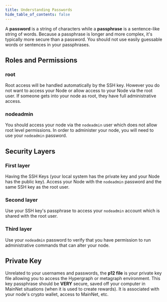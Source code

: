 ```yaml
---
title: Understanding Passwords
hide_table_of_contents: false
---
```


A **password** is a string of characters while a **passphrase** is a sentence-like string of words. Because a passphrase is longer and more complex, it's typically more secure than a password. You should not use easily guessable words or sentences in your passphrases.

## Roles and Permissions

### root

Root access will be handled automatically by the SSH key. However you do not want to access your Node or allow access to your Node via the root user. If someone gets into your node as root, they have full administrative access.

### nodeadmin
You should access your node via the `nodeadmin` user which does not allow root level permissions. In order to administer your node, you will need to use your `nodeadmin` password.

## Security Layers

### First layer
Having the SSH Keys (your local system has the private key and your Node has the public key). Access your Node with the `nodeadmin` password and the same SSH key as the root user.

### Second layer
Use your SSH key's passphrase to access your `nodeadmin` account which is shared with the root user.

### Third layer
Use your `nodeadmin` password to verify that you have permission to run administrative commands that can alter your node.

## Private Key

Unrelated to your usernames and passwords, the **p12 file** is your private key file allowing you to access the Hypergraph or metagraph environment. This key passphrase should be **VERY** secure, saved off your computer in MainNet situations (when it is used to create rewards). It is associated with your node's crypto wallet, access to MainNet, etc.